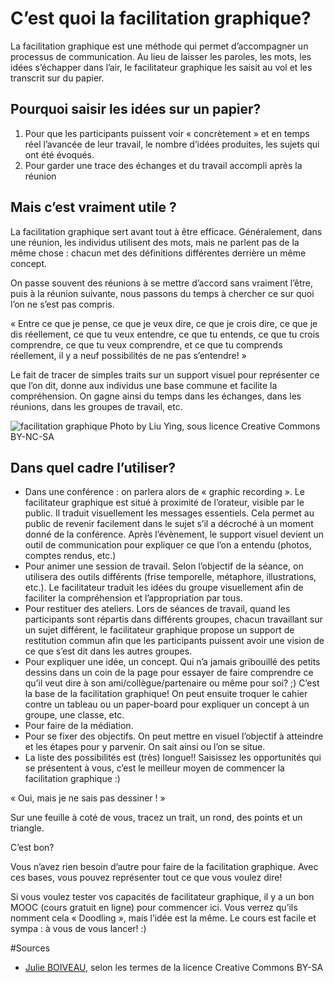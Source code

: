 # C’est quoi la facilitation graphique?

La facilitation graphique est une méthode qui permet d’accompagner un processus de communication. Au lieu de laisser les paroles, les mots, les idées s’échapper dans l’air, le facilitateur graphique les saisit au vol et les transcrit sur du papier.

## Pourquoi saisir les idées sur un papier?

1. Pour que les participants puissent voir « concrètement » et en temps réel l’avancée de leur travail, le nombre d’idées produites, les sujets qui ont été évoqués.
2. Pour garder une trace des échanges et du travail accompli après la réunion

## Mais c’est vraiment utile ?

La facilitation graphique sert avant tout à être efficace. Généralement, dans une réunion, les individus utilisent des mots, mais ne parlent pas de la même chose : chacun met des définitions différentes derrière un même concept.

On passe souvent des réunions à se mettre d’accord sans vraiment l’être, puis à la réunion suivante, nous passons du temps à chercher ce sur quoi l’on ne s’est pas compris.

« Entre ce que je pense, ce que je veux dire, ce que je crois dire, ce que je dis réellement, ce que tu veux entendre, ce que tu entends, ce que tu crois comprendre, ce que tu veux comprendre, et ce que tu comprends réellement, il y a neuf possibilités de ne pas s’entendre! »

Le fait de tracer de simples traits sur un support visuel pour représenter ce que l’on dit, donne aux individus une base commune et facilite la compréhension. On gagne ainsi du temps dans les échanges, dans les réunions, dans les groupes de travail, etc.

![facilitation graphique](https://framapic.org/X22H2qsUghWo/8X2DqHkP)
Photo by Liu Ying, sous licence Creative Commons BY-NC-SA

## Dans quel cadre l’utiliser?

* Dans une conférence : on parlera alors de « graphic recording ». Le facilitateur graphique est situé à proximité de l’orateur, visible par le public. Il traduit visuellement les messages essentiels. Cela permet au public de revenir facilement dans le sujet s’il a décroché à un moment donné de la conférence. Après l’évènement, le support visuel devient un outil de communication pour expliquer ce que l’on a entendu (photos, comptes rendus, etc.)
* Pour animer une session de travail. Selon l’objectif de la séance, on utilisera des outils différents (frise temporelle, métaphore, illustrations, etc.). Le facilitateur traduit les idées du groupe visuellement afin de faciliter la compréhension et l’appropriation par tous.
* Pour restituer des ateliers. Lors de séances de travail, quand les participants sont répartis dans différents groupes, chacun travaillant sur un sujet différent, le facilitateur graphique propose un support de restitution commun afin que les participants puissent avoir une vision de ce que s’est dit dans les autres groupes.
* Pour expliquer une idée, un concept. Qui n’a jamais gribouillé des petits dessins dans un coin de la page pour essayer de faire comprendre ce qu’il veut dire à son ami/collègue/partenaire ou même pour soi?  ;) C’est la base de la facilitation graphique! On peut ensuite troquer le cahier contre un tableau ou un paper-board pour expliquer un concept à un groupe, une classe, etc.
* Pour faire de la médiation. 
* Pour se fixer des objectifs. On peut mettre en visuel l’objectif à atteindre et les étapes pour y parvenir. On sait ainsi ou l’on se situe.
* La liste des possibilités est (très) longue!! Saisissez les opportunités qui se présentent à vous, c’est le meilleur moyen de commencer la facilitation graphique :)

« Oui, mais je ne sais pas dessiner ! »

Sur une feuille à coté de vous, tracez un trait, un rond, des points et un triangle.

C’est bon?

Vous n’avez rien besoin d’autre pour faire de la facilitation graphique. Avec ces bases, vous pouvez représenter tout ce que vous voulez dire!

Si vous voulez tester vos capacités de facilitateur graphique, il y a un bon MOOC (cours gratuit en ligne) pour commencer ici. Vous verrez qu’ils nomment cela « Doodling », mais l’idée est la même.  Le cours est facile et sympa : à vous de vous lancer! :)

#Sources

* [Julie BOIVEAU](https://julieboiveau.wordpress.com), selon les termes de la licence Creative Commons BY-SA
